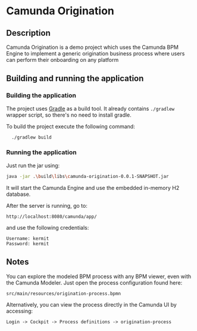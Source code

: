 # Camunda Origination

## Description
Camunda Origination is a demo project which uses the Camunda BPM Engine to implement a generic origination business process where users can perform their onboarding on any platform

## Building and running the application

### Building the application

The project uses [Gradle](https://gradle.org) as a build tool. It already contains
`./gradlew` wrapper script, so there's no need to install gradle.

To build the project execute the following command:

```bash
  ./gradlew build
```

### Running the application

Just run the jar using:

```bash
java -jar .\build\libs\camunda-origination-0.0.1-SNAPSHOT.jar
```
It will start the Camunda Engine and use the embedded in-memory H2 database.

After the server is running, go to:

```
http://localhost:8080/camunda/app/
```
and use the following credentials:
```
Username: kermit
Password: kermit 
```

## Notes

You can explore the modeled BPM process with any BPM viewer, even with the Camunda Modeler.
Just open the process configuration found here:
```
src/main/resources/origination-process.bpmn
```
Alternatively, you can view the process directly in the Camunda UI by accessing:
````
Login -> Cockpit -> Process definitions -> origination-process
````